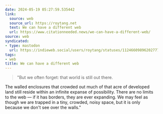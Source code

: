 ```yaml
---
date: 2024-05-19 05:27:59.535442
link:
  source: web
  source_url: https://roytang.net
  text: We can have a different web
  url: https://www.citationneeded.news/we-can-have-a-different-web/
source: web
syndicated:
- type: mastodon
  url: https://indieweb.social/users/roytang/statuses/112466098962027770
tags:
- web
title: We can have a different web
---
```


> "But we often forget: that world is still out there.

The walled enclosures that crowded out much of that acre of developed land still reside within an infinite expanse of possibility. There are no limits to the web — if it has borders, they are ever expanding. We may feel as though we are trapped in a tiny, crowded, noisy space, but it is only because we don't see over the walls."